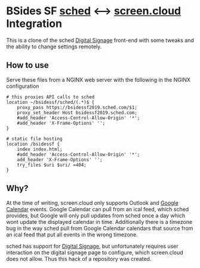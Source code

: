 # BSides SF [sched](https://sched.com) <--> [screen.cloud](https://screen.cloud) Integration

This is a clone of the sched [Digital Signage](https://sched.com/support/guide/digital-signage/) front-end with some tweaks and the ability to change settings remotely.
## How to use

Serve these files from a NGINX web server with the following in the NGINX configuration

```
# this proxies API calls to sched
location ~/bsidessf/sched/(.*)$ {
	proxy_pass https://bsidessf2019.sched.com/$1;
	proxy_set_header Host bsidessf2019.sched.com;
	#add_header 'Access-Control-Allow-Origin' '*';
	#add_header 'X-Frame-Options' '';
}

# static file hosting
location /bsidessf {
	index index.html;
	#add_header 'Access-Control-Allow-Origin' '*';
	add_header 'X-Frame-Options' '';
	try_files $uri $uri/ =404;
}
```

## Why?

At the time of writing, screen.cloud only supports Outlook and [Google Calendar](https://screen.cloud/how-to/apps/event-calendar-app) events. Google Calendar can pull from an ical feed, which sched provides, but Google will only pull updates from sched once a day which wont update the displayed calendar in time.
Additionally there is a timezone bug in the way sched pull from Google Calendar calendars that source from an ical feed that put all events in the wrong timezone.

sched has support for [Digital Signage](https://sched.com/support/guide/digital-signage/), but unfortunately requires user interaction on the digital signage page to configure, which screen.cloud does not allow. Thus this hack of a repository was created.

